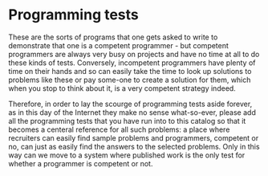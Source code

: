 # Programming tests

These are the sorts of programs that one gets asked to write to demonstrate that one is a competent programmer - but competent programmers are always very busy on projects and have no time at all to do these kinds of tests. Conversely, incompetent programmers have plenty of time on their hands and so can easily take the time to look up solutions to problems like these or pay some-one to create a solution for them, which when you stop to think about it, is a very competent strategy indeed.

Therefore, in order to lay the scourge of programming tests aside forever, as in this day of the Internet they make no sense what-so-ever, please add all the programming tests that you have run into to this catalog so that it becomes a centeral reference for all such problems: a place where recruiters can easily find sample problems and programmers, competent or no, can just as easily find the answers to the selected problems.  Only in this way can we move to a system where published work is the only test for whether a programmer is competent or not.
